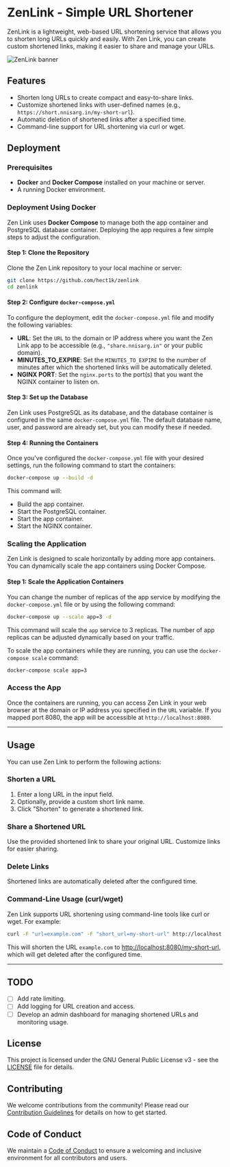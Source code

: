 # ZenLink - Simple URL Shortener

ZenLink is a lightweight, web-based URL shortening service that allows you to shorten long URLs quickly and easily. With Zen Link, you can create custom shortened links, making it easier to share and manage your URLs.

![ZenLink banner](https://nnisarg.in/images/projects/zenlink.jpg)

## Features

- Shorten long URLs to create compact and easy-to-share links.
- Customize shortened links with user-defined names (e.g., `https://short.nnisarg.in/my-short-url`).
- Automatic deletion of shortened links after a specified time.
- Command-line support for URL shortening via curl or wget.

## Deployment

### Prerequisites

- **Docker** and **Docker Compose** installed on your machine or server.
- A running Docker environment.

### Deployment Using Docker

Zen Link uses **Docker Compose** to manage both the app container and PostgreSQL database container. Deploying the app requires a few simple steps to adjust the configuration.

#### Step 1: Clone the Repository

Clone the Zen Link repository to your local machine or server:

```bash
git clone https://github.com/hect1k/zenlink
cd zenlink
```

#### Step 2: Configure `docker-compose.yml`

To configure the deployment, edit the `docker-compose.yml` file and modify the following variables:

- **URL**: Set the `URL` to the domain or IP address where you want the Zen Link app to be accessible (e.g., `"share.nnisarg.in"` or your public domain).
- **MINUTES_TO_EXPIRE**: Set the `MINUTES_TO_EXPIRE` to the number of minutes after which the shortened links will be automatically deleted.
- **NGINX PORT**: Set the `nginx.ports` to the port(s) that you want the NGINX container to listen on.

#### Step 3: Set up the Database

Zen Link uses PostgreSQL as its database, and the database container is configured in the same `docker-compose.yml` file. The default database name, user, and password are already set, but you can modify these if needed.

#### Step 4: Running the Containers

Once you've configured the `docker-compose.yml` file with your desired settings, run the following command to start the containers:

```bash
docker-compose up --build -d
```

This command will:

- Build the app container.
- Start the PostgreSQL container.
- Start the app container.
- Start the NGINX container.

### Scaling the Application

Zen Link is designed to scale horizontally by adding more app containers. You can dynamically scale the app containers using Docker Compose.

#### Step 1: Scale the Application Containers

You can change the number of replicas of the app service by modifying the `docker-compose.yml` file or by using the following command:

```bash
docker-compose up --scale app=3 -d
```

This command will scale the `app` service to 3 replicas. The number of app replicas can be adjusted dynamically based on your traffic.

To scale the app containers while they are running, you can use the `docker-compose scale` command:

```bash
docker-compose scale app=3
```

### Access the App

Once the containers are running, you can access Zen Link in your web browser at the domain or IP address you specified in the `URL` variable. If you mapped port 8080, the app will be accessible at `http://localhost:8080`.

---

## Usage

You can use Zen Link to perform the following actions:

### Shorten a URL

1. Enter a long URL in the input field.
2. Optionally, provide a custom short link name.
3. Click "Shorten" to generate a shortened link.

### Share a Shortened URL

Use the provided shortened link to share your original URL. Customize links for easier sharing.

### Delete Links

Shortened links are automatically deleted after the configured time.

### Command-Line Usage (curl/wget)

Zen Link supports URL shortening using command-line tools like curl or wget. For example:

```bash
curl -F "url=example.com" -F "short_url=my-short-url" http://localhost:8080/shorten
```

This will shorten the URL `example.com` to [http://localhost:8080/my-short-url](http://localhost:8080/my-short-url), which will get deleted after the configured time.

---

## TODO

- [ ] Add rate limiting.
- [ ] Add logging for URL creation and access.
- [ ] Develop an admin dashboard for managing shortened URLs and monitoring usage.

## License

This project is licensed under the GNU General Public License v3 - see the [LICENSE](LICENSE.md) file for details.

## Contributing

We welcome contributions from the community! Please read our [Contribution Guidelines](CONTRIBUTING.md) for details on how to get started.

## Code of Conduct

We maintain a [Code of Conduct](CODE_OF_CONDUCT.md) to ensure a welcoming and inclusive environment for all contributors and users.
